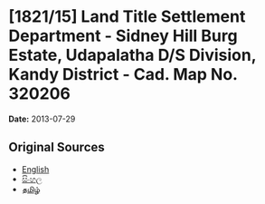 # [1821/15] Land Title Settlement Department - Sidney Hill Burg Estate, Udapalatha D/S Division, Kandy District - Cad. Map No. 320206

**Date:** 2013-07-29

## Original Sources

- [English](https://documents.gov.lk/view/extra-gazettes/2013/7/1821-15_E.pdf)
- [සිංහල](https://documents.gov.lk/view/extra-gazettes/2013/7/1821-15_S.pdf)
- [தமிழ்](https://documents.gov.lk/view/extra-gazettes/2013/7/1821-15_T.pdf)
